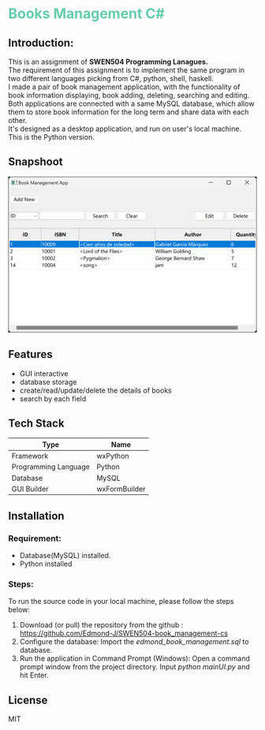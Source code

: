 # <font color=mediumaquamarine> Books Management C# </font>
## Introduction:
This is an assignment of **SWEN504 Programming Lanagues.**   
The requirement of this assignment is to implement the same program in two different languages picking from C#, python, shell, haskell.   
I made a pair of book management application, with the functionality of book information displaying, book adding, deleting, searching and editing. Both applications are connected with a same MySQL database, which allow them to store book information for the long term and share data with each other.  
It's designed as a desktop application, and run on user's local machine.  
This is the Python version. 

## Snapshoot
![UI](screenshot/ui-1.png)

## Features
- GUI interactive
- database storage
- create/read/update/delete the details of books
- search by each field

## Tech Stack 
| Type | Name |
| ----------- | ----------- |
| Framework | wxPython |
| Programming Language | Python |
| Database   | MySQL |
| GUI Builder | wxFormBuilder |

## Installation
### Requirement:
- Database(MySQL) installed.
- Python installed

### Steps:   
To run the source code in your local machine, please follow the steps below:
1. Download (or pull) the repository from the github :   
https://github.com/Edmond-J/SWEN504-book_management-cs
2. Configure the database:
Import the *edmond_book_management.sql* to database.
3. Run the application in Command Prompt (Windows):
Open a command prompt window from the project directory. Input *python mainUI.py* and hit Enter.

## License
MIT
